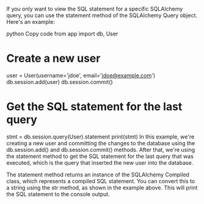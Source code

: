 If you only want to view the SQL statement for a specific SQLAlchemy query, you can use the statement method of the SQLAlchemy Query object. Here's an example:

python
Copy code
from app import db, User

# Create a new user
user = User(username='jdoe', email='jdoe@example.com')
db.session.add(user)
db.session.commit()

# Get the SQL statement for the last query
stmt = db.session.query(User).statement
print(stmt)
In this example, we're creating a new user and committing the changes to the database using the db.session.add() and db.session.commit() methods. After that, we're using the statement method to get the SQL statement for the last query that was executed, which is the query that inserted the new user into the database.

The statement method returns an instance of the SQLAlchemy Compiled class, which represents a compiled SQL statement. You can convert this to a string using the str method, as shown in the example above. This will print the SQL statement to the console output.